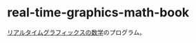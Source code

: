 # real-time-graphics-math-book

[リアルタイムグラフィックスの数学](https://gihyo.jp/book/2022/978-4-297-13034-3)のプログラム。  
